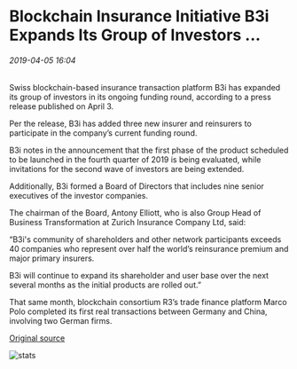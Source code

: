 # Blockchain Insurance Initiative B3i Expands Its Group of Investors ...

###### 2019-04-05 16:04

Swiss blockchain-based insurance transaction platform B3i has expanded its group of investors in its ongoing funding round, according to a press release published on April 3.

Per the release, B3i has added three new insurer and reinsurers to participate in the company’s current funding round.

B3i notes in the announcement that the first phase of the product scheduled to be launched in the fourth quarter of 2019 is being evaluated, while invitations for the second wave of investors are being extended.

Additionally, B3i formed a Board of Directors that includes nine senior executives of the investor companies.

The chairman of the Board, Antony Elliott, who is also Group Head of Business Transformation at Zurich Insurance Company Ltd, said:

“B3i's community of shareholders and other network participants exceeds 40 companies who represent over half the world’s reinsurance premium and major primary insurers.

B3i will continue to expand its shareholder and user base over the next several months as the initial products are rolled out.”

That same month, blockchain consortium R3’s trade finance platform Marco Polo completed its first real transactions between Germany and China, involving two German firms.

[Original source](https://cointelegraph.com/news/blockchain-insurance-initiative-b3i-expands-its-group-of-investors)

![stats](https://c.statcounter.com/11760860/0/a89fa40b/1/ "stats")